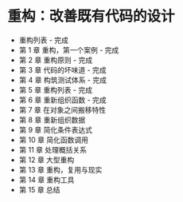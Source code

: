 # 重构：改善既有代码的设计

* 重构列表 - 完成
* 第 1 章 重构，第一个案例 - 完成
* 第 2 章 重构原则 - 完成
* 第 3 章 代码的坏味道 - 完成
* 第 4 章 构筑测试体系 - 完成
* 第 5 章 重构列表 - 完成
* 第 6 章 重新组织函数 - 完成
* 第 7 章 在对象之间搬移特性
* 第 8 章 重新组织数据
* 第 9 章 简化条件表达式
* 第 10 章 简化函数调用
* 第 11 章 处理概括关系
* 第 12 章 大型重构
* 第 13 章 重构，复用与现实
* 第 14 章 重构工具
* 第 15 章 总结

